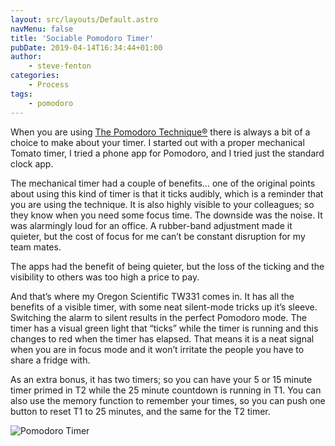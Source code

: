 ```yaml
---
layout: src/layouts/Default.astro
navMenu: false
title: 'Sociable Pomodoro Timer'
pubDate: 2019-04-14T16:34:44+01:00
author:
    - steve-fenton
categories:
    - Process
tags:
    - pomodoro
---
```


When you are using [The Pomodoro Technique®](https://francescocirillo.com/pages/pomodoro-technique) there is always a bit of a choice to make about your timer. I started out with a proper mechanical Tomato timer, I tried a phone app for Pomodoro, and I tried just the standard clock app.

The mechanical timer had a couple of benefits… one of the original points about using this kind of timer is that it ticks audibly, which is a reminder that you are using the technique. It is also highly visible to your colleagues; so they know when you need some focus time. The downside was the noise. It was alarmingly loud for an office. A rubber-band adjustment made it quieter, but the cost of focus for me can’t be constant disruption for my team mates.

The apps had the benefit of being quieter, but the loss of the ticking and the visibility to others was too high a price to pay.

And that’s where my Oregon Scientific TW331 comes in. It has all the benefits of a visible timer, with some neat silent-mode tricks up it’s sleeve. Switching the alarm to silent results in the perfect Pomodoro mode. The timer has a visual green light that “ticks” while the timer is running and this changes to red when the timer has elapsed. That means it is a neat signal when you are in focus mode and it won’t irritate the people you have to share a fridge with.

As an extra bonus, it has two timers; so you can have your 5 or 15 minute timer primed in T2 while the 25 minute countdown is running in T1. You can also use the memory function to remember your times, so you can push one button to reset T1 to 25 minutes, and the same for the T2 timer.

![Pomodoro Timer](/img/2019/04/pomodoro-timer.jpg)